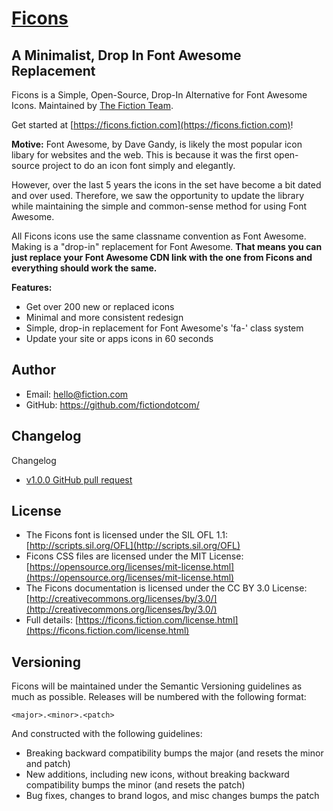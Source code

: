 # [Ficons](https://ficons.fiction.com/)

## A Minimalist, Drop In Font Awesome Replacement

Ficons is a Simple, Open-Source, Drop-In Alternative for Font Awesome Icons.
Maintained by [The Fiction Team](https://www.fiction.com/).

Get started at [https://ficons.fiction.com](https://ficons.fiction.com)!

**Motive:**
Font Awesome, by Dave Gandy, is likely the most popular icon libary for websites and the web. This is because it was the first open-source project to do an icon font simply and elegantly. 

However, over the last 5 years the icons in the set have become a bit dated and over used. Therefore, we saw the opportunity to update the library while maintaining the simple and common-sense method for using Font Awesome. 

All Ficons icons use the same classname convention as Font Awesome. Making is a "drop-in" replacement for Font Awesome. **That means you can just replace your Font Awesome CDN link with the one from Ficons and everything should work the same.**

**Features:**

* Get over 200 new or replaced icons
* Minimal and more consistent redesign
* Simple, drop-in replacement for Font Awesome's 'fa-' class system
* Update your site or apps icons in 60 seconds

## Author

* Email: hello@fiction.com
* GitHub: https://github.com/fictiondotcom/

## Changelog

Changelog

* [v1.0.0 GitHub pull request](#)

## License

* The Ficons font is licensed under the SIL OFL 1.1:
  [http://scripts.sil.org/OFL](http://scripts.sil.org/OFL)
* Ficons CSS files are licensed under the MIT License:
  [https://opensource.org/licenses/mit-license.html](https://opensource.org/licenses/mit-license.html)
* The Ficons documentation is licensed under the CC BY 3.0 License:
  [http://creativecommons.org/licenses/by/3.0/](http://creativecommons.org/licenses/by/3.0/)
* Full details:
  [https://ficons.fiction.com/license.html](https://ficons.fiction.com/license.html)

## Versioning

Ficons will be maintained under the Semantic Versioning guidelines as much as
possible. Releases will be numbered with the following format:

`<major>.<minor>.<patch>`

And constructed with the following guidelines:

* Breaking backward compatibility bumps the major (and resets the minor and
  patch)
* New additions, including new icons, without breaking backward compatibility
  bumps the minor (and resets the patch)
* Bug fixes, changes to brand logos, and misc changes bumps the patch
